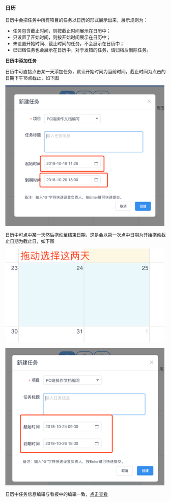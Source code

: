 ### 日历
日历中会把任务中所有项目的任务以日历的形式展示出来，展示规则为：
- 任务包含截止时间，则按截止时间展示在日历中；
- 只设置了开始时间，则按开始时间展示在日历中；
- 未设置开始时间、截止时间的任务，不会展示在日历中；
- 已归档任务也会展示在日历中，对于发错的任务，请归档后删除任务。

**日历中添加任务**

日历中可直接点击某一天添加任务，默认开始时间为当前时间，截止时间为点击的日期下午18点截止，如下图

![](/assets/o_1cq2jbi3216td1db61pjs1nhl1ls01c.png)

日历中可点中某一天然后拖动至结束日期，这是会以第一次点中日期为开始拖动截止日期为截止日，如下图

![](/assets/o_1cq2kasrn1vh31p6a3b426ngl1j.png)

![](/assets/o_1cq2kasrn1vbu1e4hltceeo1pqm1i.png)

日历中任务信息编辑与看板中的编辑一致，[点击查看](/chapter1/ren-wu-xiang-qing.md)
